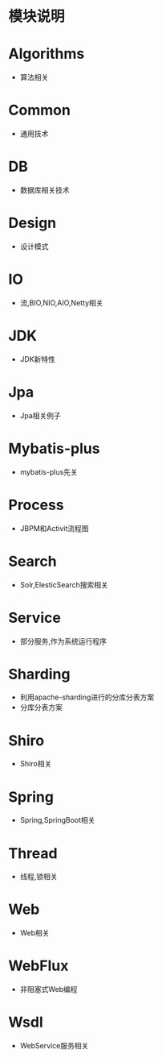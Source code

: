 # 模块说明



# Algorithms

* 算法相关



# Common

* 通用技术



# DB

* 数据库相关技术



# Design

* 设计模式



# IO

* 流,BIO,NIO,AIO,Netty相关



# JDK

* JDK新特性



# Jpa

* Jpa相关例子



# Mybatis-plus

* mybatis-plus先关



# Process

* JBPM和Activit流程图



# Search

* Solr,ElesticSearch搜索相关



# Service

* 部分服务,作为系统运行程序



# Sharding

* 利用apache-sharding进行的分库分表方案
* 分库分表方案



# Shiro

* Shiro相关



# Spring

* Spring,SpringBoot相关



# Thread

* 线程,锁相关



# Web

* Web相关



# WebFlux

* 非阻塞式Web编程



# Wsdl

* WebService服务相关
